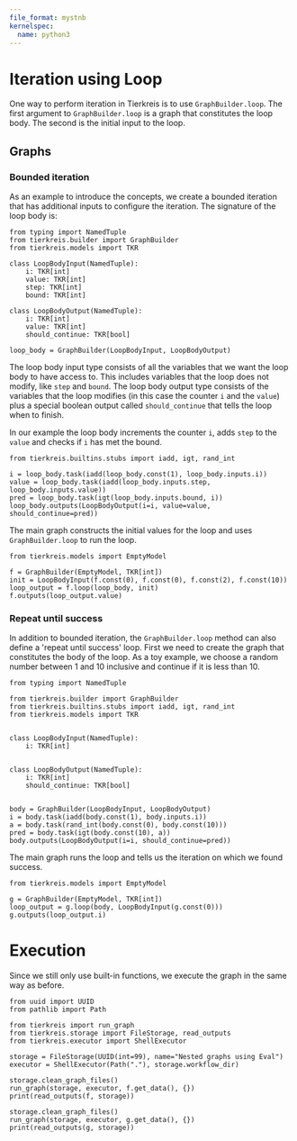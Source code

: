 ```yaml
---
file_format: mystnb
kernelspec:
  name: python3
---
```


# Iteration using Loop

One way to perform iteration in Tierkreis is to use `GraphBuilder.loop`.
The first argument to `GraphBuilder.loop` is a graph that constitutes the loop body.
The second is the initial input to the loop.

## Graphs

### Bounded iteration

As an example to introduce the concepts, we create a bounded iteration that has additional inputs to configure the iteration.
The signature of the loop body is:

```{code-cell} ipython3
from typing import NamedTuple
from tierkreis.builder import GraphBuilder
from tierkreis.models import TKR

class LoopBodyInput(NamedTuple):
    i: TKR[int]
    value: TKR[int]
    step: TKR[int]
    bound: TKR[int]

class LoopBodyOutput(NamedTuple):
    i: TKR[int]
    value: TKR[int]
    should_continue: TKR[bool]

loop_body = GraphBuilder(LoopBodyInput, LoopBodyOutput)
```

The loop body input type consists of all the variables that we want the loop body to have access to.
This includes variables that the loop does not modify, like `step` and `bound`.
The loop body output type consists of the variables that the loop modifies
(in this case the counter `i` and the `value`)
plus a special boolean output called `should_continue` that tells the loop when to finish.

In our example the loop body increments the counter `i`,
adds `step` to the `value`
and checks if `i` has met the bound.

```{code-cell} ipython
from tierkreis.builtins.stubs import iadd, igt, rand_int

i = loop_body.task(iadd(loop_body.const(1), loop_body.inputs.i))
value = loop_body.task(iadd(loop_body.inputs.step, loop_body.inputs.value))
pred = loop_body.task(igt(loop_body.inputs.bound, i))
loop_body.outputs(LoopBodyOutput(i=i, value=value, should_continue=pred))
```

The main graph constructs the initial values for the loop and uses `GraphBuilder.loop` to run the loop.

```{code-cell} ipython3
from tierkreis.models import EmptyModel

f = GraphBuilder(EmptyModel, TKR[int])
init = LoopBodyInput(f.const(0), f.const(0), f.const(2), f.const(10))
loop_output = f.loop(loop_body, init)
f.outputs(loop_output.value)
```

### Repeat until success

In addition to bounded iteration, the `GraphBuilder.loop` method can also define a 'repeat until success' loop.
First we need to create the graph that constitutes the body of the loop.
As a toy example, we choose a random number between 1 and 10 inclusive and continue if it is less than 10.

```{code-cell} ipython3
from typing import NamedTuple

from tierkreis.builder import GraphBuilder
from tierkreis.builtins.stubs import iadd, igt, rand_int
from tierkreis.models import TKR


class LoopBodyInput(NamedTuple):
    i: TKR[int]


class LoopBodyOutput(NamedTuple):
    i: TKR[int]
    should_continue: TKR[bool]


body = GraphBuilder(LoopBodyInput, LoopBodyOutput)
i = body.task(iadd(body.const(1), body.inputs.i))
a = body.task(rand_int(body.const(0), body.const(10)))
pred = body.task(igt(body.const(10), a))
body.outputs(LoopBodyOutput(i=i, should_continue=pred))
```

The main graph runs the loop and tells us the iteration on which we found success.

```{code-cell} ipython3
from tierkreis.models import EmptyModel

g = GraphBuilder(EmptyModel, TKR[int])
loop_output = g.loop(body, LoopBodyInput(g.const(0)))
g.outputs(loop_output.i)
```

# Execution

Since we still only use built-in functions, we execute the graph in the same way as before.

```{code-cell} ipython3
from uuid import UUID
from pathlib import Path

from tierkreis import run_graph
from tierkreis.storage import FileStorage, read_outputs
from tierkreis.executor import ShellExecutor

storage = FileStorage(UUID(int=99), name="Nested graphs using Eval")
executor = ShellExecutor(Path("."), storage.workflow_dir)

storage.clean_graph_files()
run_graph(storage, executor, f.get_data(), {})
print(read_outputs(f, storage))

storage.clean_graph_files()
run_graph(storage, executor, g.get_data(), {})
print(read_outputs(g, storage))
```
